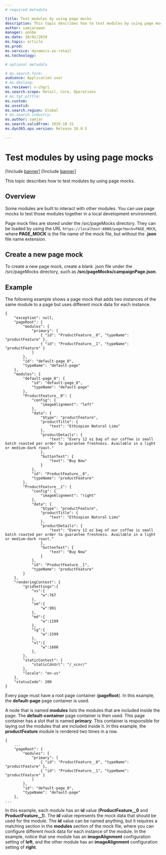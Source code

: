 ```yaml
---
# required metadata

title: Test modules by using page mocks
description: This topic describes how to test modules by using page mocks.
author: samjarawan
manager: annbe
ms.date: 10/01/2019
ms.topic: article
ms.prod: 
ms.service: dynamics-ax-retail
ms.technology: 

# optional metadata

# ms.search.form: 
audience: Application user
# ms.devlang: 
ms.reviewer: v-chgri
ms.search.scope: Retail, Core, Operations
# ms.tgt_pltfrm: 
ms.custom: 
ms.assetid: 
ms.search.region: Global
# ms.search.industry: 
ms.author: samjar
ms.search.validFrom: 2019-10-31
ms.dyn365.ops.version: Release 10.0.5

---
```

# Test modules by using page mocks

[!include [banner](../includes/preview-banner.md)]
[!include [banner](../includes/banner.md)]

This topic describes how to test modules by using page mocks.

## Overview

Some modules are built to interact with other modules. You can use page mocks to test those modules together in a local development environment.

Page mock files are stored under the /src/pageMocks directory. They can be loaded by using the URL `https://localhost:4000/page?mock=PAGE_MOCK`, where **PAGE\_MOCK** is the file name of the mock file, but without the **.json** file name extension.

## Create a new page mock

To create a new page mock, create a blank .json file under the /src/pageMocks directory, such as **/src/pageMocks/campaignPage.json**.

## Example

The following example shows a page mock that adds two instances of the same module to a page but uses different mock data for each instance.

```
{
    "exception": null,
    "pageRoot": {
        "modules": {
            "primary": [
                { "id": "ProductFeature__0", "typeName": "productFeature" },
                { "id": "ProductFeature__1", "typeName": "productFeature" }
            ]
        },
        "id": "default-page_0",
        "typeName": "default-page"
    },
    "modules": {
        "default-page_0": {
            "id": "default-page_0",
            "typeName": "default-page"
        },
        "ProductFeature__0": {
            "config": {
                "imageAlignment": "left"
            },
            "data": {
                "$type": "productFeature",
                "productTitle": {
                    "text": "Ethiopian Natural Limu"
                },
                "productDetails": {
                    "text": "Every 12 oz bag of our coffee is small batch roasted per order to guarantee freshness. Available in a light or medium-dark roast."
                },
                "buttonText": {
                    "text": "Buy Now"
                }
            },
            "id": "ProductFeature__0",
            "typeName": "productFeature"
        },
        "ProductFeature__1": {
            "config": {
                "imageAlignment": "right"
            },
            "data": {
                "$type": "productFeature",
                "productTitle": {
                    "text": "Ethiopian Natural Limu"
                },
                "productDetails": {
                    "text": "Every 12 oz bag of our coffee is small batch roasted per order to guarantee freshness. Available in a light or medium-dark roast."
                },
                "buttonText": {
                    "text": "Buy Now"
                }
            },
            "id": "ProductFeature__1",
            "typeName": "productFeature"
        }
    },
    "renderingContext": {
        "gridSettings":{
            "xs":{
                "w":767
            },
            "sm":{
                "w":991
            },
            "md":{
                "w":1199
            },
            "lg":{
                "w":1599
            },
            "xl":{
                "w":1600
            },
        },
        "staticContext": {
            "staticCdnUrl": "/_scnr/"
        },
        "locale": "en-us"
    },
    "statusCode": 200
}
```

Every page must have a root page container (**pageRoot**). In this example, the **default-page** page container is used.

A node that is named **modules** lists the modules that are included inside the page. The **default-container** page container is then used. This page container has a slot that is named **primary**. This container is responsible for laying out the modules that are included inside it. In this example, the **productFeature** module is rendered two times in a row.

```
{
    ...
    "pageRoot": {
        "modules": {
            "primary": [
                { "id": "ProductFeature__0", "typeName": "productFeature" },
                { "id": "ProductFeature__1", "typeName": "productFeature" }
            ]
        },
        "id": "default-page_0",
        "typeName": "default-page"
    },
...
```

In this example, each module has an **id** value (**ProductFeature\_\_0** and **ProductFeature\_\_1**). The **id** value represents the mock data that should be used for the module. The **id** value can be named anything, but it requires a matching section in the **modules** section of the mock file, where you can configure different mock data for each instance of the module. In the example, notice that one module has an **imageAlignment** configuration setting of **left**, and the other module has an **imageAlignment** configuration setting of **right**.
